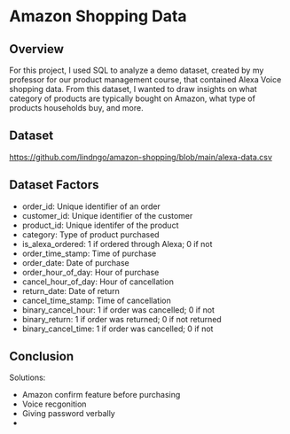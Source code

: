 # Amazon Shopping Data

## Overview
For this project, I used SQL to analyze a demo dataset, created by my professor for our product management course, that contained Alexa Voice shopping data. From this dataset, I wanted to draw insights on what category of products are typically bought on Amazon, what type of products households buy, and more.

## Dataset

https://github.com/lindngo/amazon-shopping/blob/main/alexa-data.csv

## Dataset Factors
- order_id: Unique identifier of an order
- customer_id: Unique identifier of the customer
- product_id: Unique identifer of the product
- category: Type of product purchased
- is_alexa_ordered: 1 if ordered through Alexa; 0 if not 
- order_time_stamp: Time of purchase
- order_date: Date of purchase
- order_hour_of_day: Hour of purchase
- cancel_hour_of_day: Hour of cancellation
- return_date: Date of return
- cancel_time_stamp: Time of cancellation
- binary_cancel_hour: 1 if order was cancelled; 0 if not 
- binary_return: 1 if order was returned; 0 if not returned
- binary_cancel_time: 1 if order was cancelled; 0 if not 

## Conclusion


Solutions:
- Amazon confirm feature before purchasing
- Voice recgonition
- Giving password verbally
- 
